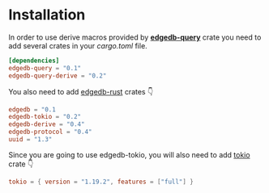 # Installation

In order to use derive macros provided by [**edgedb-query**]() crate you need to add several crates in your _cargo.toml_ file.

```toml
[dependencies]
edgedb-query = "0.1"
edgedb-query-derive = "0.2"
```

You also need to add [edgedb-rust](https://github.com/edgedb/edgedb-rust) crates 👇

```toml
edgedb = "0.1
edgedb-tokio = "0.2"
edgedb-derive = "0.4"
edgedb-protocol = "0.4"
uuid = "1.3"
```
Since you are going to use edgedb-tokio, you will also need to add [tokio](https://github.com/tokio-rs/tokio) crate 👇 

```toml
tokio = { version = "1.19.2", features = ["full"] }
```
